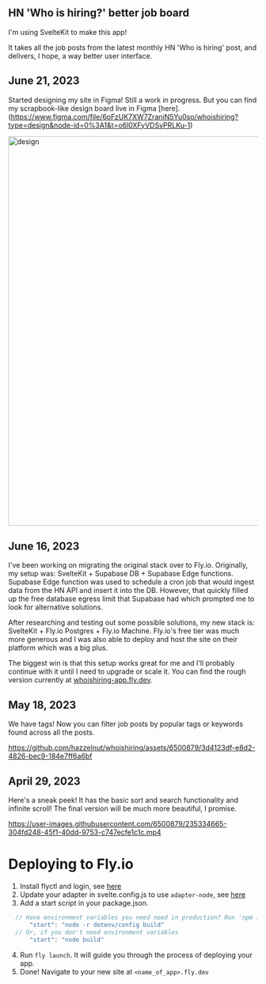 ## HN 'Who is hiring?' better job board

I'm using SvelteKit to make this app!

It takes all the job posts from the latest monthly HN 'Who is hiring' post, and delivers, I hope, a way better user interface.

## June 21, 2023

Started designing my site in Figma! Still a work in progress. But you can find my scrapbook-like design board live in Figma [here].(https://www.figma.com/file/6oFzUK7XW7ZraniN5Yu0so/whoishiring?type=design&node-id=0%3A1&t=o6l0XFyVDSyPRLKu-1)

<img width="787" alt="design" src="https://github.com/hazzelnut/whoishiring/assets/6500879/4c387844-cb8a-47f6-af55-ff28ee534e80">


## June 16, 2023

I've been working on migrating the original stack over to Fly.io. Originally, my setup was: SvelteKit + Supabase DB + Supabase Edge functions. Supabase Edge function was used to schedule a cron job that would ingest data from the HN API and insert it into the DB. However, that quickly filled up the free database egress limit that Supabase had which prompted me to look for alternative solutions. 

After researching and testing out some possible solutions, my new stack is: SvelteKit + Fly.io Postgres + Fly.io Machine. Fly.io's free tier was much more generous and I was also able to deploy and host the site on their platform which was a big plus.

The biggest win is that this setup works great for me and I'll probably continue with it until I need to upgrade or scale it.
You can find the rough version currently at [whoishiring-app.fly.dev](https://whoishiring-app.fly.dev).

## May 18, 2023
We have tags! Now you can filter job posts by popular tags or keywords found across all the posts.

https://github.com/hazzelnut/whoishiring/assets/6500879/3d4123df-e8d2-4826-bec9-184e7ff6a6bf


## April 29, 2023
Here's a sneak peek! It has the basic sort and search functionality and infinite scroll!
The final version will be much more beautiful, I promise.

https://user-images.githubusercontent.com/6500879/235334665-304fd248-45f1-40dd-9753-c747ecfe1c1c.mp4

# Deploying to Fly.io

1. Install flyctl and login, see [here](https://fly.io/docs/hands-on/install-flyctl/)
2. Update your adapter in svelte.config.js to use `adapter-node`, see [here](https://kit.svelte.dev/docs/adapter-node)
3. Add a start script in your package.json. 
  ```js
    // Have environment variables you need need in production? Run 'npm install dotenv'
		"start": "node -r dotenv/config build"
    // Or, if you don't need environment variables
		"start": "node build"
  ```
4. Run `fly launch`. It will guide you through the process of deploying your app.
5. Done! Navigate to your new site at `<name_of_app>.fly.dev`
